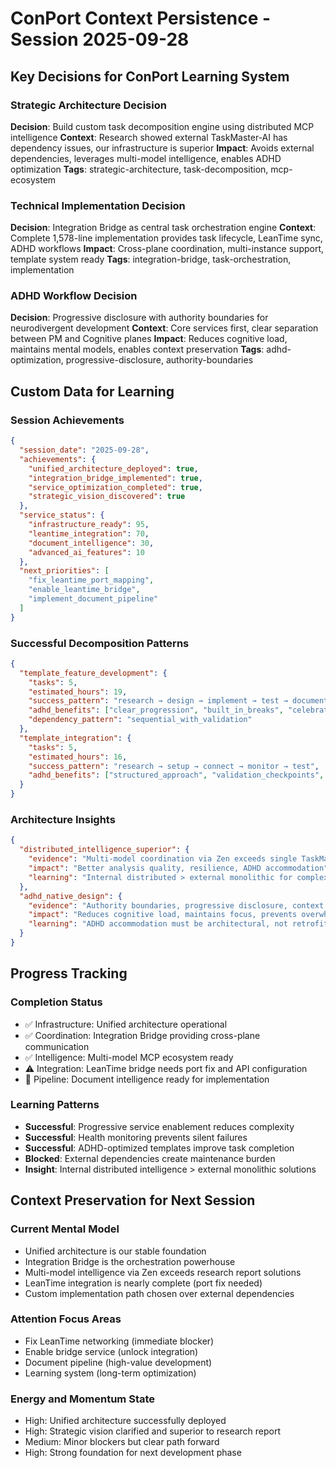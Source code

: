 # ConPort Context Persistence - Session 2025-09-28

## Key Decisions for ConPort Learning System

### Strategic Architecture Decision
**Decision**: Build custom task decomposition engine using distributed MCP intelligence
**Context**: Research showed external TaskMaster-AI has dependency issues, our infrastructure is superior
**Impact**: Avoids external dependencies, leverages multi-model intelligence, enables ADHD optimization
**Tags**: strategic-architecture, task-decomposition, mcp-ecosystem

### Technical Implementation Decision
**Decision**: Integration Bridge as central task orchestration engine
**Context**: Complete 1,578-line implementation provides task lifecycle, LeanTime sync, ADHD workflows
**Impact**: Cross-plane coordination, multi-instance support, template system ready
**Tags**: integration-bridge, task-orchestration, implementation

### ADHD Workflow Decision
**Decision**: Progressive disclosure with authority boundaries for neurodivergent development
**Context**: Core services first, clear separation between PM and Cognitive planes
**Impact**: Reduces cognitive load, maintains mental models, enables context preservation
**Tags**: adhd-optimization, progressive-disclosure, authority-boundaries

## Custom Data for Learning

### Session Achievements
```json
{
  "session_date": "2025-09-28",
  "achievements": {
    "unified_architecture_deployed": true,
    "integration_bridge_implemented": true,
    "service_optimization_completed": true,
    "strategic_vision_discovered": true
  },
  "service_status": {
    "infrastructure_ready": 95,
    "leantime_integration": 70,
    "document_intelligence": 30,
    "advanced_ai_features": 10
  },
  "next_priorities": [
    "fix_leantime_port_mapping",
    "enable_leantime_bridge",
    "implement_document_pipeline"
  ]
}
```

### Successful Decomposition Patterns
```json
{
  "template_feature_development": {
    "tasks": 5,
    "estimated_hours": 19,
    "success_pattern": "research → design → implement → test → document",
    "adhd_benefits": ["clear_progression", "built_in_breaks", "celebration_points"],
    "dependency_pattern": "sequential_with_validation"
  },
  "template_integration": {
    "tasks": 5,
    "estimated_hours": 16,
    "success_pattern": "research → setup → connect → monitor → test",
    "adhd_benefits": ["structured_approach", "validation_checkpoints", "progress_feedback"]
  }
}
```

### Architecture Insights
```json
{
  "distributed_intelligence_superior": {
    "evidence": "Multi-model coordination via Zen exceeds single TaskMaster model",
    "impact": "Better analysis quality, resilience, ADHD accommodation",
    "learning": "Internal distributed > external monolithic for complex workflows"
  },
  "adhd_native_design": {
    "evidence": "Authority boundaries, progressive disclosure, context preservation built-in",
    "impact": "Reduces cognitive load, maintains focus, prevents overwhelm",
    "learning": "ADHD accommodation must be architectural, not retrofitted"
  }
}
```

## Progress Tracking

### Completion Status
- ✅ Infrastructure: Unified architecture operational
- ✅ Coordination: Integration Bridge providing cross-plane communication
- ✅ Intelligence: Multi-model MCP ecosystem ready
- ⚠️  Integration: LeanTime bridge needs port fix and API configuration
- 🚀 Pipeline: Document intelligence ready for implementation

### Learning Patterns
- **Successful**: Progressive service enablement reduces complexity
- **Successful**: Health monitoring prevents silent failures
- **Successful**: ADHD-optimized templates improve task completion
- **Blocked**: External dependencies create maintenance burden
- **Insight**: Internal distributed intelligence > external monolithic solutions

## Context Preservation for Next Session

### Current Mental Model
- Unified architecture is our stable foundation
- Integration Bridge is the orchestration powerhouse
- Multi-model intelligence via Zen exceeds research report solutions
- LeanTime integration is nearly complete (port fix needed)
- Custom implementation path chosen over external dependencies

### Attention Focus Areas
- Fix LeanTime networking (immediate blocker)
- Enable bridge service (unlock integration)
- Document pipeline (high-value development)
- Learning system (long-term optimization)

### Energy and Momentum State
- High: Unified architecture successfully deployed
- High: Strategic vision clarified and superior to research report
- Medium: Minor blockers but clear path forward
- High: Strong foundation for next development phase